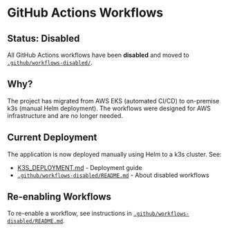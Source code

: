 # GitHub Actions Workflows

## Status: Disabled

All GitHub Actions workflows have been **disabled** and moved to [`.github/workflows-disabled/`](../workflows-disabled/).

## Why?

The project has migrated from AWS EKS (automated CI/CD) to on-premise k3s (manual Helm deployment). The workflows were designed for AWS infrastructure and are no longer needed.

## Current Deployment

The application is now deployed manually using Helm to a k3s cluster. See:
- [K3S_DEPLOYMENT.md](../../K3S_DEPLOYMENT.md) - Deployment guide
- [`.github/workflows-disabled/README.md`](../workflows-disabled/README.md) - About disabled workflows

## Re-enabling Workflows

To re-enable a workflow, see instructions in [`.github/workflows-disabled/README.md`](../workflows-disabled/README.md).
